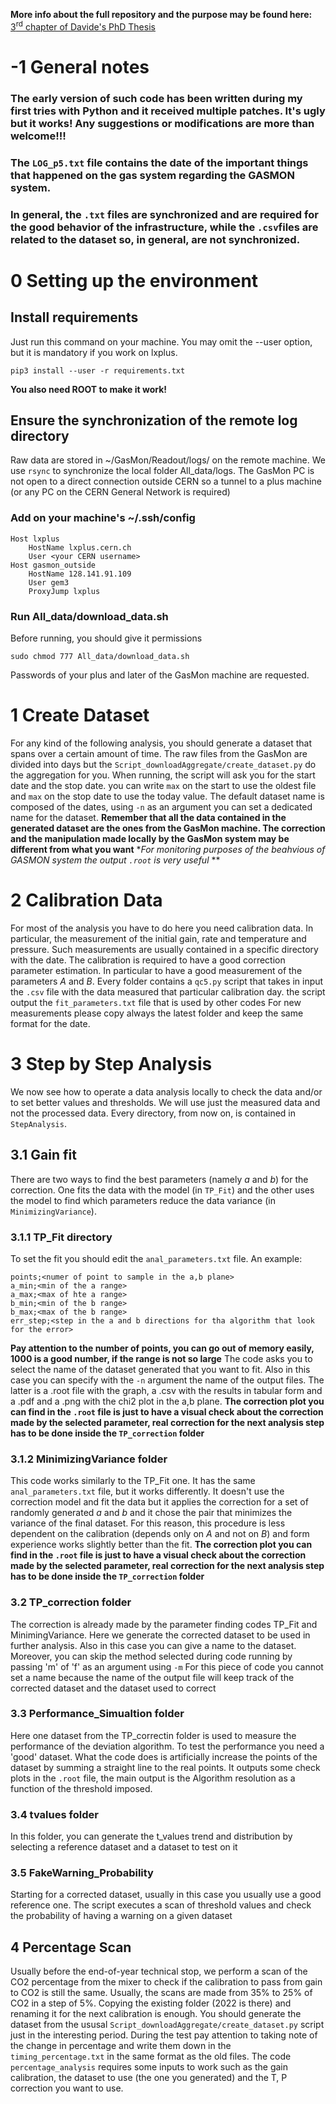 **More info about the full repository and the purpose may be found here:**
[3<sup>rd</sup> chapter of Davide's PhD Thesis](https://cds.cern.ch/record/2803932?ln=en)
# -1 General notes
### The early version of such code has been written during my first tries with Python and it received multiple patches. It's ugly but it works! Any suggestions or modifications are more than welcome!!!

### The `LOG_p5.txt` file contains the date of the important things that happened on the gas system regarding the GASMON system.

### In general, the `.txt` files are synchronized and are required for the good behavior of the infrastructure, while the `.csv`files are related to the dataset so, in general, are not synchronized.
# 0 Setting up the environment

## Install requirements
Just run this command on your machine. You may omit the --user option, but it is mandatory if you work on lxplus.
```
pip3 install --user -r requirements.txt
```
**You also need ROOT to make it work!**

## Ensure the synchronization of the remote log directory
Raw data are stored in ~/GasMon/Readout/logs/ on the remote machine. We use `rsync` to synchronize the local folder All_data/logs.
The GasMon PC is not open to a direct connection outside CERN so a tunnel to a plus machine (or any PC on the CERN General Network is required)
### Add on your machine's ~/.ssh/config
```
Host lxplus
    HostName lxplus.cern.ch
    User <your CERN username>
Host gasmon_outside
    HostName 128.141.91.109
    User gem3
    ProxyJump lxplus
```
### Run All_data/download_data.sh
Before running, you should give it permissions
```
sudo chmod 777 All_data/download_data.sh
```
Passwords of your plus and later of the GasMon machine are requested.


# 1 Create Dataset
For any kind of the following analysis, you should generate a dataset that spans over a certain amount of time. The raw files from the GasMon are divided into days but the ```Script_downloadAggregate/create_dataset.py``` do the aggregation for you.
When running, the script will ask you for the start date and the stop date. you can write `max` on the start to use the oldest file and `max` on the stop date to use the today value.
The default dataset name is composed of the dates, using `-n` as an argument you can set a dedicated name for the dataset.
**Remember that all the data contained in the generated dataset are the ones from the GasMon machine. The correction and the manipulation made locally by the GasMon system may be different from what you want**
**For monitoring purposes of the _beahvious of GASMON system the_ output `.root` is very useful*
**
# 2 Calibration Data
For most of the analysis you have to do here you need calibration data. In particular, the measurement of the initial gain, rate and temperature and pressure. Such measurements are usually contained in a specific directory with the date. The calibration is required to have a good correction parameter estimation. In particular to have a good measurement of the parameters *A* and *B*.
Every folder contains a `qc5.py` script that takes in input the `.csv` file with the data measured that particular calibration day. the script output the `fit_parameters.txt` file that is used by other codes
For new measurements please copy always the latest folder and keep the same format for the date.

# 3 Step by Step Analysis
We now see how to operate a data analysis locally to check the data and/or to set better values and thresholds. We will use just the measured data and not the processed data. Every directory, from now on, is contained in `StepAnalysis`.
## 3.1 Gain fit
There are two ways to find the best parameters (namely *a* and *b*) for the correction. One fits the data with the model (in `TP_Fit`) and the other uses the model to find which parameters reduce the data variance (in `MinimizingVariance`).
### 3.1.1 TP_Fit directory
To set the fit you should edit the `anal_parameters.txt` file. An example:
```
points;<numer of point to sample in the a,b plane>
a_min;<min of the a range>
a_max;<max of hte a range>
b_min;<min of the b range>
b_max;<max of the b range>
err_step;<step in the a and b directions for tha algorithm that look for the error>
```
**Pay attention to the number of points, you can go out of memory easily, 1000 is a good number, if the range is not so large**
The code asks you to select the name of the dataset generated that you want to fit. Also in this case you can specify with the `-n` argument the name of the output files. The latter is a .root file with the graph, a .csv with the results in tabular form and a .pdf and a .png with the chi2 plot in the a,b plane.
**The correction plot you can find in the `.root` file is just to have a visual check about the correction made by the selected parameter, real correction for the next analysis step has to be done inside the `TP_correction` folder**
### 3.1.2 MinimizingVariance folder
This code works similarly to the TP_Fit one. It has the same `anal_parameters.txt` file, but it works differently. It doesn't use the correction model and fit the data but it applies the correction for a set of randomly generated *a* and *b* and it chose the pair that minimizes the variance of the final dataset. For this reason, this procedure is less dependent on the calibration (depends only on *A* and not on *B*) and form experience works slightly better than the fit.
**The correction plot you can find in the `.root` file is just to have a visual check about the correction made by the selected parameter, real correction for the next analysis step has to be done inside the `TP_correction` folder**

### 3.2 TP_correction folder
The correction is already made by the parameter finding codes TP_Fit and MinimingVariance. Here we generate the corrected dataset to be used in further analysis. Also in this case you can give a name to the dataset. Moreover, you can skip the method selected during code running by passing 'm' of 'f' as an argument using `-m`
For this piece of code you cannot set a name because the name of the output file will keep track of the corrected dataset and the dataset used to correct

### 3.3 Performance_Simualtion folder
Here one dataset from the TP_correctin folder is used to measure the performance of the deviation algorithm. To test the performance you need a 'good' dataset. What the code does is artificially increase the points of the dataset by summing a straight line to the real points. It outputs some check plots in the `.root` file, the main output is the Algorithm resolution as a function of the threshold imposed.

### 3.4 tvalues folder
In this folder, you can generate the t_values trend and distribution by selecting a reference dataset and a dataset to test on it

### 3.5 FakeWarning_Probability

Starting for a corrected dataset, usually in this case you usually use a good reference one. The script executes a scan of threshold values and check the probability of having a warning on a given dataset

## 4 Percentage Scan
Usually before the end-of-year technical stop, we perform a scan of the CO2 percentage from the mixer to check if the calibration to pass from gain to CO2 is still the same. Usually, the scans are made from 35% to 25% of CO2 in a step of 5%. Copying the existing folder (2022 is there) and renaming it for the next calibration is enough. You should generate the dataset from the ususal `Script_downloadAggregate/create_dataset.py` script just in the interesting period. During the test pay attention to taking note of the change in percentage and write them down in the `timing_percentage.txt` in the same format as the old files. The code `percentage_analysis` requires some inputs to work such as the gain calibration, the dataset to use (the one you generated) and the T, P correction you want to use.
